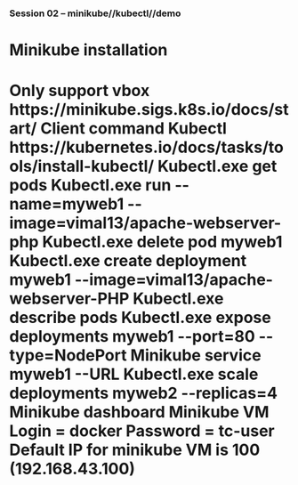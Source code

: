 ### Session 02 – minikube//kubectl//demo
<h1>Minikube installation<h1>
 Only support vbox
 https://minikube.sigs.k8s.io/docs/start/ 
 Client command
 Kubectl
 https://kubernetes.io/docs/tasks/tools/install-kubectl/
 Kubectl.exe get pods
 Kubectl.exe run --name=myweb1 --image=vimal13/apache-webserver-php
 Kubectl.exe delete pod myweb1
 Kubectl.exe create deployment myweb1 --image=vimal13/apache-webserver-PHP
 Kubectl.exe describe pods
 Kubectl.exe expose deployments myweb1 --port=80 --type=NodePort
 Minikube service myweb1 --URL
 Kubectl.exe scale deployments myweb2 --replicas=4
 Minikube dashboard
 Minikube VM
 Login = docker
 Password = tc-user
 Default IP for minikube VM is 100 (192.168.43.100)
